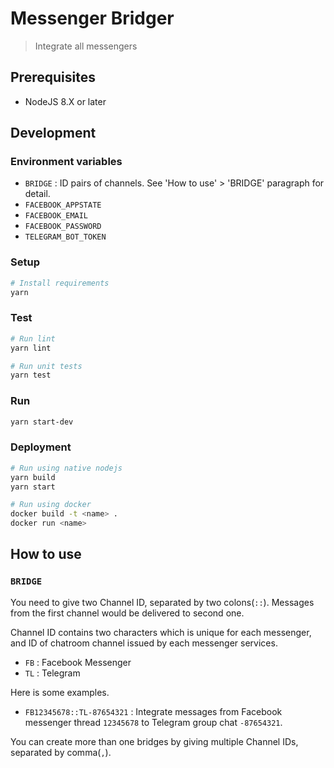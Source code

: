 # Messenger Bridger
> Integrate all messengers

## Prerequisites
* NodeJS 8.X or later


## Development
### Environment variables
* `BRIDGE` : ID pairs of channels. See 'How to use' > 'BRIDGE' paragraph for detail.
* `FACEBOOK_APPSTATE`
* `FACEBOOK_EMAIL`
* `FACEBOOK_PASSWORD`
* `TELEGRAM_BOT_TOKEN`

### Setup
```bash
# Install requirements
yarn
```

### Test
```bash
# Run lint
yarn lint

# Run unit tests
yarn test
```

### Run
```bash
yarn start-dev
```

### Deployment
```bash
# Run using native nodejs
yarn build
yarn start

# Run using docker
docker build -t <name> .
docker run <name>
```


## How to use
### `BRIDGE`
You need to give two Channel ID, separated by two colons(`::`). Messages from the first channel would be delivered to second one.

Channel ID contains two characters which is unique for each messenger, and ID of chatroom channel issued by each messenger services.

* `FB` : Facebook Messenger
* `TL` : Telegram

Here is some examples.

* `FB12345678::TL-87654321` : Integrate messages from Facebook messenger thread `12345678` to Telegram group chat `-87654321`.

You can create more than one bridges by giving multiple Channel IDs, separated by comma(`,`).
